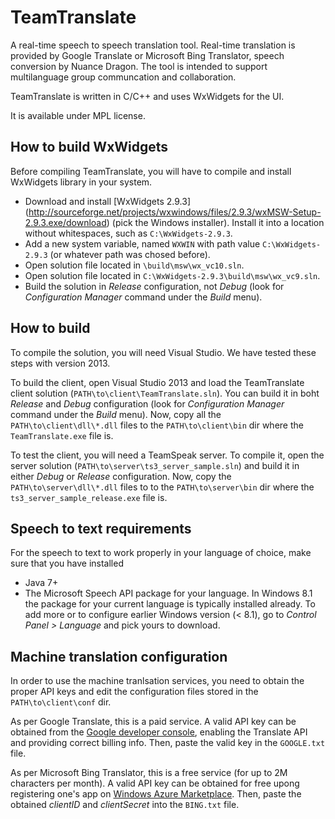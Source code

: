 TeamTranslate
========================
A real-time speech to speech translation tool. Real-time translation is provided by Google Translate or Microsoft Bing Translator, speech conversion by Nuance Dragon. The tool is intended to support multilanguage group communcation and collaboration. 

TeamTranslate is written in C/C++ and uses WxWidgets for the UI.

It is available under MPL license.

How to build WxWidgets
------------------------
Before compiling TeamTranslate, you will have to compile and install WxWidgets library in your system.
* Download and install [WxWidgets 2.9.3] (http://sourceforge.net/projects/wxwindows/files/2.9.3/wxMSW-Setup-2.9.3.exe/download) (pick the Windows installer). Install it into a location without whitespaces, such as `C:\WxWidgets-2.9.3`.
* Add a new system variable, named `WXWIN` with path value `C:\WxWidgets-2.9.3` (or whatever path was chosed before).
* Open solution file located in `\build\msw\wx_vc10.sln`.
* Open solution file located in `C:\WxWidgets-2.9.3\build\msw\wx_vc9.sln`.
* Build the solution in _Release_ configuration, not _Debug_ (look for _Configuration Manager_ command under the _*Build*_ menu). 

How to build
------------------------
To compile the solution, you will need Visual Studio. We have tested these steps with version 2013.

To build the client, open Visual Studio 2013 and load the TeamTranslate client solution (`PATH\to\client\TeamTranslate.sln`). You can build it in boht  _Release_ and _Debug_ configuration (look for _*Configuration Manager*_ command under the _*Build*_ menu). Now, copy all the `PATH\to\client\dll\*.dll` files to the `PATH\to\client\bin` dir where the `TeamTranslate.exe` file is.

To test the client, you will need a TeamSpeak server. To compile it, open the server solution (`PATH\to\server\ts3_server_sample.sln`) and build it in either _Debug_ or _Release_ configuration. Now, copy the `PATH\to\server\dll\*.dll` files to to the `PATH\to\server\bin` dir where the `ts3_server_sample_release.exe` file is.

Speech to text requirements
---------------------------
For the speech to text to work properly in your language of choice, make sure that you have installed
* Java 7+ 
* The Microsoft Speech API package for your language. In Windows 8.1 the package for your current language is typically installed already. To add more or to configure earlier Windows version (< 8.1), go to _Control Panel > Language_ and pick yours to download.

Machine translation configuration
--------------------
In order to use the machine tranlsation services, you need to obtain the proper API keys and edit the configuration files stored in the `PATH\to\client\conf` dir.

As per Google Translate, this is a paid service. A valid API key can be obtained from the [Google developer console](https://console.developers.google.com), enabling the Translate API and providing correct billing info. Then, paste the valid key in the `GOOGLE.txt` file.

As per Microsoft Bing Translator, this is a free service (for up to 2M characters per month). A valid API key can be obtained for free upong registering one's app on [Windows Azure Marketplace](https://datamarket.azure.com/dataset/bing/microsofttranslator). Then, paste the obtained _clientID_ and _clientSecret_ into the `BING.txt` file.
